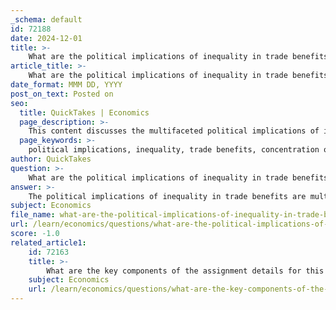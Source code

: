 ```yaml
---
_schema: default
id: 72188
date: 2024-12-01
title: >-
    What are the political implications of inequality in trade benefits?
article_title: >-
    What are the political implications of inequality in trade benefits?
date_format: MMM DD, YYYY
post_on_text: Posted on
seo:
  title: QuickTakes | Economics
  page_description: >-
    This content discusses the multifaceted political implications of inequality in trade benefits, including power concentration, social unrest, policy responses, and the effects on democratic institutions.
  page_keywords: >-
    political implications, inequality, trade benefits, concentration of power, social unrest, protectionism, democratic institutions, political economy, global value chains, governance
author: QuickTakes
question: >-
    What are the political implications of inequality in trade benefits?
answer: >-
    The political implications of inequality in trade benefits are multifaceted and significant. As globalization and international trade evolve, the disparities in how different groups within countries benefit from trade can lead to various political consequences.\n\n1. **Concentration of Political Power**: Widening inequality can concentrate political and decision-making power in the hands of a few wealthy individuals or corporations. This concentration can lead to a political environment where the interests of the elite are prioritized over those of the broader population, potentially resulting in policies that favor the wealthy and exacerbate inequality further.\n\n2. **Social Unrest and Political Instability**: As economic disparities grow, social tensions may rise, leading to protests, civil unrest, or even political upheaval. Populations that feel marginalized or disadvantaged by trade policies may mobilize against the government, demanding reforms or changes in trade practices that address their grievances.\n\n3. **Policy Responses and Trade Protectionism**: Governments may face pressure to implement protectionist measures in response to perceived unfairness in trade benefits. This can manifest as tariffs, quotas, or non-tariff barriers aimed at shielding domestic industries from foreign competition. Such policies can lead to trade wars and further complicate international relations.\n\n4. **Impact on Democratic Institutions**: The relationship between trade benefits and political inequality can undermine democratic institutions. If trade policies are seen as benefiting only a select few, it can erode public trust in government and democratic processes. This may lead to a rise in populist movements that challenge established political norms and advocate for radical changes in trade and economic policies.\n\n5. **Influence of Political Economy**: The political economy of trade suggests that the effects of trade on inequality are not uniform across different political contexts. For instance, countries with more open political processes and civil liberties may experience different outcomes from trade liberalization compared to autocratic regimes. The political environment can significantly mediate the impacts of trade on income distribution and inequality.\n\n6. **Global Value Chains (GVCs) and Governance**: The rise of GVCs has shifted governance from state actors to private entities, such as multinational corporations and non-governmental organizations (NGOs). This shift can complicate accountability and regulatory frameworks, as the responsibility for labor standards and environmental practices often falls on private actors rather than governments. This dynamic can further entrench inequality and limit the ability of states to address the needs of their citizens effectively.\n\nIn summary, the political implications of inequality in trade benefits are profound, affecting governance, social stability, and the overall health of democratic institutions. Addressing these inequalities requires careful consideration of both economic policies and the political context in which they are implemented.
subject: Economics
file_name: what-are-the-political-implications-of-inequality-in-trade-benefits.md
url: /learn/economics/questions/what-are-the-political-implications-of-inequality-in-trade-benefits
score: -1.0
related_article1:
    id: 72163
    title: >-
        What are the key components of the assignment details for this topic?
    subject: Economics
    url: /learn/economics/questions/what-are-the-key-components-of-the-assignment-details-for-this-topic
---
```


&nbsp;